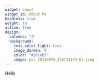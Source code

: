 ```yaml
---
widget: about
widget_id: About Me
headless: true
weight: 10
active: true
design:
  columns: "2"
  background:
    text_color_light: true
    image_darken: 0
    color: "#201cb1"
    image: pxl_20210909_220733159-01.jpeg
---
```

Hello